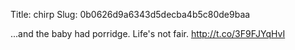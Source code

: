 Title: chirp
Slug: 0b0626d9a6343d5decba4b5c80de9baa

...and the baby had porridge. Life's not fair. <a href="http://t.co/3F9FJYqHvI">http://t.co/3F9FJYqHvI</a>
